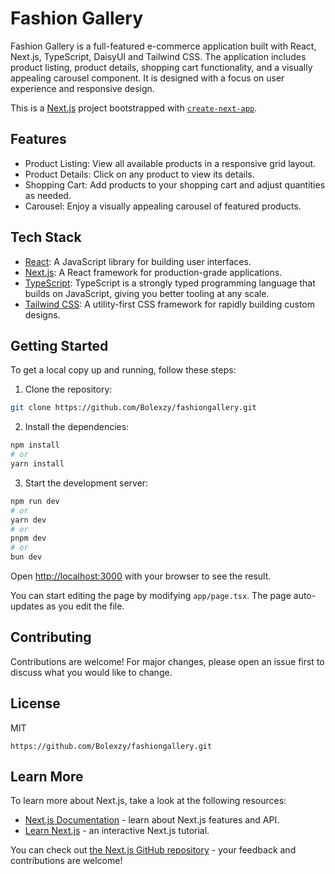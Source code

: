# Fashion Gallery

Fashion Gallery is a full-featured e-commerce application built with React, Next.js, TypeScript, DaisyUI and Tailwind CSS. The application includes product listing, product details, shopping cart functionality, and a visually appealing carousel component. It is designed with a focus on user experience and responsive design.

This is a [Next.js](https://nextjs.org/) project bootstrapped with [`create-next-app`](https://github.com/vercel/next.js/tree/canary/packages/create-next-app).

## Features

- Product Listing: View all available products in a responsive grid layout.
- Product Details: Click on any product to view its details.
- Shopping Cart: Add products to your shopping cart and adjust quantities as needed.
- Carousel: Enjoy a visually appealing carousel of featured products.

## Tech Stack

- [React](https://reactjs.org/): A JavaScript library for building user interfaces.
- [Next.js](https://nextjs.org/): A React framework for production-grade applications.
- [TypeScript](https://www.typescriptlang.org/): TypeScript is a strongly typed programming language that builds on JavaScript, giving you better tooling at any scale.
- [Tailwind CSS](https://tailwindcss.com/): A utility-first CSS framework for rapidly building custom designs.

## Getting Started

To get a local copy up and running, follow these steps:

1. Clone the repository:

```bash
git clone https://github.com/Bolexzy/fashiongallery.git
```

2. Install the dependencies:

```bash
npm install
# or
yarn install
```

3. Start the development server:
```bash
npm run dev
# or
yarn dev
# or
pnpm dev
# or
bun dev
```

Open [http://localhost:3000](http://localhost:3000) with your browser to see the result.

You can start editing the page by modifying `app/page.tsx`. The page auto-updates as you edit the file.

## Contributing
Contributions are welcome! For major changes, please open an issue first to discuss what you would like to change.

## License
MIT

```
https://github.com/Bolexzy/fashiongallery.git 
```

## Learn More

To learn more about Next.js, take a look at the following resources:

- [Next.js Documentation](https://nextjs.org/docs) - learn about Next.js features and API.
- [Learn Next.js](https://nextjs.org/learn) - an interactive Next.js tutorial.

You can check out [the Next.js GitHub repository](https://github.com/vercel/next.js/) - your feedback and contributions are welcome!